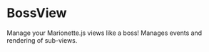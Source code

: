 BossView
========

Manage your Marionette.js views like a boss!  Manages events and rendering of sub-views.
